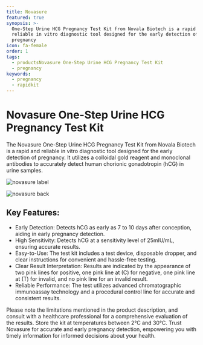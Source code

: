 ```yaml
---
title: Novasure
featured: true
synopsis: >-
  One-Step Urine HCG Pregnancy Test Kit from Novala Biotech is a rapid and
  reliable in vitro diagnostic tool designed for the early detection of
  pregnancy
icon: fa-female
order: 1
tags:
  - productsNovasure One-Step Urine HCG Pregnancy Test Kit
  - pregnancy
keywords:
  - pregnancy
  - rapidkit
---
```


# Novasure One-Step Urine HCG Pregnancy Test Kit

The Novasure One-Step Urine HCG Pregnancy Test Kit from Novala Biotech is a rapid and reliable in vitro diagnostic tool designed for the early detection of pregnancy. It utilizes a colloidal gold reagent and monoclonal antibodies to accurately detect human chorionic gonadotropin (hCG) in urine samples.

![novasure label](/img/products/novasure.png)

![novasure back](/img/products/novasure-back.png)

## Key Features:

* Early Detection: Detects hCG as early as 7 to 10 days after conception, aiding in early pregnancy detection.
* High Sensitivity: Detects hCG at a sensitivity level of 25mIU/mL, ensuring accurate results.
* Easy-to-Use: The test kit includes a test device, disposable dropper, and clear instructions for convenient and hassle-free testing.
* Clear Result Interpretation: Results are indicated by the appearance of two pink lines for positive, one pink line at (C) for negative, one pink line at (T) for invalid, and no pink line for an invalid result.
* Reliable Performance: The test utilizes advanced chromatographic immunoassay technology and a procedural control line for accurate and consistent results.

Please note the limitations mentioned in the product description, and consult with a healthcare professional for a comprehensive evaluation of the results. Store the kit at temperatures between 2°C and 30°C.
Trust Novasure for accurate and early pregnancy detection, empowering you with timely information for informed decisions about your health.
